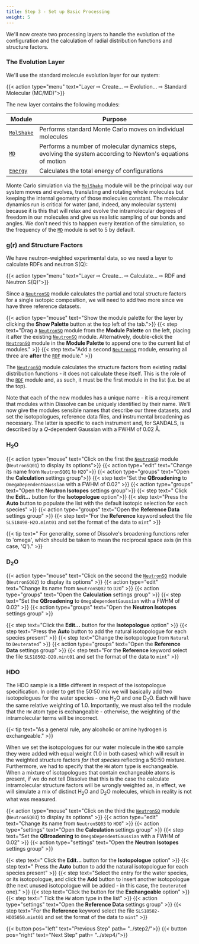 ```yaml
---
title: Step 3 - Set up Basic Processing
weight: 5
---
```



We'll now create two processing layers to handle the evolution of the configuration and the calculation of radial distribution functions and structure factors. 

### The Evolution Layer

We'll use the standard molecule evolution layer for our system:

{{< action type="menu" text="Layer &#8680; Create... &#8680; Evolution... &#8680; Standard Molecular (MC/MD)">}}


The new layer contains the following modules:

| Module | Purpose |
|--------|---------|
| [`MolShake`](../../userguide/modules/molshake) | Performs standard Monte Carlo moves on individual molecules |
| [`MD`](../../userguide/modules/md) | Performs a number of molecular dynamics steps, evolving the system according to Newton's equations of motion |
| [`Energy`](../../userguide/modules/energy) | Calculates the total energy of configurations |

Monte Carlo simulation via the [`MolShake`](../../userguide/modules/molshake) module will be the principal way our system moves and evolves, translating and rotating whole molecules but keeping the internal geometry of those molecules constant. The molecular dynamics run is critical for water (and, indeed, any molecular system) because it is this that will relax and evolve the intramolecular degrees of freedom in our molecules and give us realistic sampling of our bonds and angles. We don't need this to happen every iteration of the simulation, so the frequency of the [`MD`](../../userguide/modules/md) module is set to 5 by default.

### g(r) and Structure Factors

We have neutron-weighted experimental data, so we need a layer to calculate RDFs and neutron S(Q):

{{< action type="menu" text="Layer &#8680; Create... &#8680; Calculate... &#8680; RDF and Neutron S(Q)">}}

Since a [`NeutronSQ`](../../userguide/modules/neutronsq) module calculates the partial and total structure factors for a single isotopic composition, we will need to add two more since we have three reference datasets.

{{< action type="mouse" text="Show the module palette for the layer by clicking the **Show Palette** button at the top left of the tab.">}}
{{< step text="Drag a [`NeutronSQ`](../../userguide/modules/neutronsq) module from the **Module Palette** on the left, placing it after the existing [`NeutronSQ`](../../userguide/modules/neutronsq) module. Alternatively, double-click the [`NeutronSQ`](../../userguide/modules/neutronsq) module in the **Module Palette** to append one to the current list of modules." >}}
{{< step text="Add a second [`NeutronSQ`](../../userguide/modules/neutronsq) module, ensuring all three are **after** the [`RDF`](../../userguide/modules/rdf) module." >}}


The [`NeutronSQ`](../../userguide/modules/neutronsq) module calculates the structure factors from existing radial distribution functions - it does not calculate these itself. This is the role of the [`RDF`](../../userguide/modules/rdf) module and, as such, it must be the first module in the list (i.e. be at the top).

Note that each of the new modules has a unique name - it is a requirement that modules within Dissolve can be uniquely identified by their name. We'll now give the modules sensible names that describe our three datasets, and set the isotopologues, reference data files, and instrumental broadening as necessary. The latter is specific to each instrument and, for SANDALS, is described by a _Q_-dependent Gaussian with a FWHM of 0.02 &#8491;.

### H<sub>2</sub>O

{{< action type="mouse" text="Click on the first the [`NeutronSQ`](../../userguide/modules/neutronsq) module (`NeutronSQ01`) to display its options">}}
{{< action type="edit" text="Change its name from `NeutronSQ01` to `H2O`">}}
{{< action type="groups" text="Open the **Calculation** settings group">}}
{{< step text="Set the **QBroadening** to `OmegaDependentGaussian` with a FWHM of 0.02" >}}
{{< action type="groups" text="Open the **Neutron Isotopes** settings group">}}
{{< step text=" Click the **Edit...** button for the **Isotopologue** option">}}
{{< step text="Press the **Auto** button to populate the list with the default isotopic selection for each species" >}}
{{< action type="groups" text="Open the **Reference Data** settings group" >}}
{{< step text="For the **Reference** keyword select the file `SLS18498-H2O.mint01` and set the format of the data to `mint`" >}}

{{< tip text=" For generality, some of Dissolve's broadening functions refer to 'omega', which should be taken to mean the reciprocal space axis (in this case, 'Q')." >}}

### D<sub>2</sub>O

{{< action type="mouse" text="Click on the second the [`NeutronSQ`](../../userguide/modules/neutronsq) module (`NeutronSQ02`) to display its options" >}}
{{< action type="edit" text="Change its name from `NeutronSQ02` to `D2O`" >}}
{{< action type="groups" text="Open the **Calculation** settings group" >}}
{{< step text="Set the **QBroadening** to `OmegaDependentGaussian` with a FWHM of 0.02" >}}
{{< action type="groups" text="Open the **Neutron Isotopes** settings group" >}}

{{< step text="Click the **Edit...** button for the **Isotopologue** option" >}}
{{< step text="Press the **Auto** button to add the natural isotopologue for each species present" >}}
{{< step text="Change the isotopologue from `Natural` to `Deuterated`" >}}
{{< action type="groups" text="Open the **Reference Data** settings group" >}}
{{< step text="For the **Reference** keyword select the file `SLS18502-D2O.mint01` and set the format of the data to `mint`" >}}


### HDO

The HDO sample is a little different in respect of the isotopologue specification. In order to get the 50:50 mix we will basically add two isotopologues for the water species - one H<sub>2</sub>O and one D<sub>2</sub>O. Each will have the same relative weighting of 1.0. Importantly, we must also tell the module that the `HW` atom type is exchangeable - otherwise, the weighting of the intramolecular terms will be incorrect.

{{< tip text="As a general rule, any alcoholic or amine hydrogen is exchangeable." >}}

When we set the isotopologues for our water molecule in the `HDO` sample they were added with equal weight (1.0 in both cases) which will result in the weighted structure factors _for that species_ reflecting a 50:50 mixture. Furthermore, we had to specify that the `HW` atom type is exchangeable. When a mixture of isotopologues that contain exchangeable atoms is present, if we do not tell Dissolve that this is the case the calculate intramolecular structure factors will be wrongly weighted as, in effect, we will simulate a mix of distinct H<sub>2</sub>O and D<sub>2</sub>O molecules, which in reality is not what was measured.

{{< action type="mouse" text="Click on the third the [`NeutronSQ`](../../userguide/modules/neutronsq) module (`NeutronSQ03`) to display its options" >}}
{{< action type="edit" text="Change its name from `NeutronSQ03` to `HDO`" >}}
{{< action type="settings" text="Open the **Calculation** settings group" >}}
{{< step text="Set the **QBroadening** to `OmegaDependentGaussian` with a FWHM of 0.02" >}}
{{< action type="settings" text="Open the **Neutron Isotopes** settings group" >}}

{{< step text=" Click the **Edit...** button for the **Isotopologue** option" >}}
{{< step text=" Press the **Auto** button to add the natural isotopologue for each species present" >}}
{{< step text="Select the entry for the water species, or its isotopologue, and click the **Add** button to insert another isotopologue (the next unused isotopologue will be added - in this case, the `Deuterated` one)." >}}
{{< step text="Click the button for the **Exchangeable** option" >}}
{{< step text=" Tick the `HW` atom type in the list" >}}
{{< action type="settings" text="Open the **Reference Data** settings group" >}}
{{< step text="For the **Reference** keyword select the file `SLS18502-HDO5050.mint01` and set the format of the data to `mint`" >}}


{{< button pos="left" text="Previous Step" path= "../step2/">}}
{{< button pos="right" text="Next Step" path= "../step4/">}}
